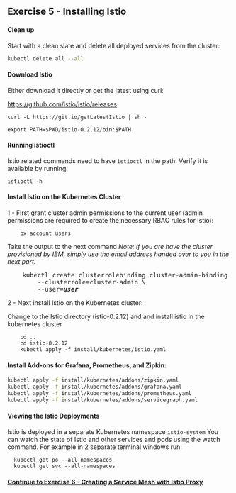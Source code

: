 ## Exercise 5 - Installing Istio

#### Clean up
 
Start with a clean slate and delete all deployed services from the cluster:
 
```sh
kubectl delete all --all
```

#### Download Istio

Either download it directly or get the latest using curl:

https://github.com/istio/istio/releases

```
curl -L https://git.io/getLatestIstio | sh -

export PATH=$PWD/istio-0.2.12/bin:$PATH
```

#### Running istioctl

Istio related commands need to have `istioctl` in the path.  Verify it is available by running:

`istioctl -h`


#### Install Istio on the Kubernetes Cluster

1 - First grant cluster admin permissions to the current user (admin permissions are required to create the necessary RBAC rules for Istio):
``` 
    bx account users
```
Take the output to the next command
<i>Note: If you are have the cluster provisioned by IBM, simply use the email address handed over to you in the next part.</i>

<pre>
    kubectl create clusterrolebinding cluster-admin-binding \
        --clusterrole=cluster-admin \
        --user=<i><b>user</b></i>
</pre>



2 - Next install Istio on the Kubernetes cluster:

Change to the Istio directory (istio-0.2.12) and and install istio in the kubernetes cluster

```
    cd ..
    cd istio-0.2.12
    kubectl apply -f install/kubernetes/istio.yaml
```
####  Install Add-ons for Grafana, Prometheus, and Zipkin:

```sh
kubectl apply -f install/kubernetes/addons/zipkin.yaml
kubectl apply -f install/kubernetes/addons/grafana.yaml
kubectl apply -f install/kubernetes/addons/prometheus.yaml
kubectl apply -f install/kubernetes/addons/servicegraph.yaml
```


#### Viewing the Istio Deployments

Istio is deployed in a separate Kubernetes namespace `istio-system`  You can watch the state of Istio and other services and pods using the watch command.  For example in 2 separate terminal windows run:

```
  kubectl get po --all-namespaces
  kubectl get svc --all-namespaces
```

#### [Continue to Exercise 6 - Creating a Service Mesh with Istio Proxy](../exercise-6/README.md)
